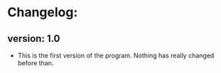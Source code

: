 # Changelog:
## version: 1.0
- This is the first version of the program. Nothing has really changed before than.
